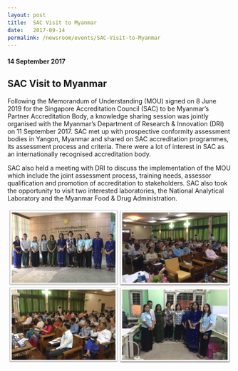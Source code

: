 ```yaml
---
layout: post
title:  SAC Visit to Myanmar
date:   2017-09-14
permalink: /newsroom/events/SAC-Visit-to-Myanmar
---
```

#### 14 September 2017
## SAC Visit to Myanmar

Following the Memorandum of Understanding (MOU) signed on 8 June 2019 for the Singapore Accreditation Council (SAC) to be Myanmar’s Partner Accreditation Body, a knowledge sharing session was jointly organised with the Myanmar’s Department of Research & Innovation (DRI) on 11 September 2017.  SAC met up with prospective conformity assessment bodies in Yangon, Myanmar and shared on SAC accreditation programmes, its assessment process and criteria. There were a lot of interest in SAC as an internationally recognised accreditation body.

SAC also held a meeting with DRI to discuss the implementation of the MOU which include the joint assessment process, training needs, assessor qualification and promotion of accreditation to stakeholders. SAC also took the opportunity to visit two interested laboratories, the National Analytical Laboratory and the Myanmar Food & Drug Administration.

![sac_myanmar_11sep17](/images/sac_myanmar_11sep17.png)
